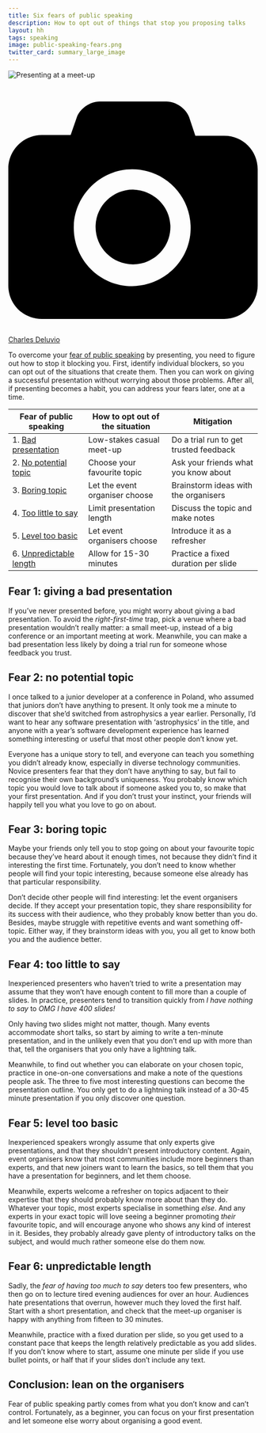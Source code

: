 ```yaml
---
title: Six fears of public speaking
description: How to opt out of things that stop you proposing talks
layout: hh
tags: speaking
image: public-speaking-fears.png
twitter_card: summary_large_image
---
```


![Presenting at a meet-up](meetup-presentation2.jpg)

<a class="unsplash" href="https://unsplash.com/photos/0bTdk1u42KY" rel="noopener noreferrer" title="Photo by Charles Deluvio"><span><svg xmlns="http://www.w3.org/2000/svg" viewBox="0 0 32 32"><title>unsplash-logo</title><path d="M20.8 18.1c0 2.7-2.2 4.8-4.8 4.8s-4.8-2.1-4.8-4.8c0-2.7 2.2-4.8 4.8-4.8 2.7.1 4.8 2.2 4.8 4.8zm11.2-7.4v14.9c0 2.3-1.9 4.3-4.3 4.3h-23.4c-2.4 0-4.3-1.9-4.3-4.3v-15c0-2.3 1.9-4.3 4.3-4.3h3.7l.8-2.3c.4-1.1 1.7-2 2.9-2h8.6c1.2 0 2.5.9 2.9 2l.8 2.4h3.7c2.4 0 4.3 1.9 4.3 4.3zm-8.6 7.5c0-4.1-3.3-7.5-7.5-7.5-4.1 0-7.5 3.4-7.5 7.5s3.3 7.5 7.5 7.5c4.2-.1 7.5-3.4 7.5-7.5z"></path></svg></span><span>Charles Deluvio</span></a>

To overcome your [fear of public speaking](public-speaking-fear) by presenting, you need to figure out how to stop it blocking you.
First, identify individual blockers, so you can opt out of the situations that create them.
Then you can work on giving a successful presentation without worrying about those problems.
After all, if presenting becomes a habit, you can address your fears later, one at a time.

| Fear of public speaking | How to opt out of the situation | Mitigation
| --- | --- | ---
| 1. [Bad presentation](#fear1) | Low-stakes casual meet-up | Do a trial run to get trusted feedback
| 2. [No potential topic](#fear2) | Choose your favourite topic | Ask your friends what you know about
| 3. [Boring topic](#fear3) | Let the event organiser choose | Brainstorm ideas with the organisers
| 4. [Too little to say](#fear4) | Limit presentation length | Discuss the topic and make notes
| 5. [Level too basic ](#fear5)| Let event organisers choose | Introduce it as a refresher
| 6. [Unpredictable length](#fear6) | Allow for 15-30 minutes | Practice a fixed duration per slide

<h2 id="fear1">Fear 1: giving a bad presentation</h2>

If you’ve never presented before, you might worry about giving a bad presentation.
To avoid the _right-first-time_ trap, pick a venue where a bad presentation wouldn’t really matter:
a small meet-up, instead of a big conference or an important meeting at work.
Meanwhile, you can make a bad presentation less likely by doing a trial run for someone whose feedback you trust.

<h2 id="fear2">Fear 2: no potential topic</h2>

I once talked to a junior developer at a conference in Poland, who assumed that juniors don’t have anything to present.
It only took me a minute to discover that she’d switched from astrophysics a year earlier.
Personally, I’d want to hear any software presentation with ‘astrophysics’ in the title, and anyone with a year’s software development experience has learned something interesting or useful that most other people don’t know yet.

Everyone has a unique story to tell, and everyone can teach you something you didn’t already know, especially in diverse technology communities.
Novice presenters fear that they don’t have anything to say, but fail to recognise their own background’s uniqueness.
You probably know which topic you would love to talk about if someone asked you to, so make that your first presentation.
And if you don’t trust your instinct, your friends will happily tell you what you love to go on about.

<h2 id="fear3">Fear 3: boring topic</h2>

Maybe your friends only tell you to stop going on about your favourite topic because they’ve heard about it enough times, not because they didn’t find it interesting the first time.
Fortunately, you don’t need to know whether people will find your topic interesting, because someone else already has that particular responsibility.

Don’t decide other people will find interesting: let the event organisers decide.
If they accept your presentation topic, they share responsibility for its success with their audience, who they probably know better than you do.
Besides, maybe struggle with repetitive events and want something off-topic.
Either way, if they brainstorm ideas with you, you all get to know both you and the audience better.

<h2 id="fear4">Fear 4: too little to say</h2>

Inexperienced presenters who haven’t tried to write a presentation may assume that they won’t have enough content to fill more than a couple of slides.
In practice, presenters tend to transition quickly from _I have nothing to say_ to _OMG I have 400 slides!_

Only having two slides might not matter, though. Many events accommodate short talks, so start by aiming to write a ten-minute presentation, and in the unlikely even that you don’t end up with more than that, tell the organisers that you only have a lightning talk.

Meanwhile, to find out whether you can elaborate on your chosen topic, practice in one-on-one conversations and make a note of the questions people ask.
The three to five most interesting questions can become the presentation outline.
You only get to do a lightning talk instead of a 30-45 minute presentation if you only discover one question.


<h2 id="fear5">Fear 5: level too basic</h2>

Inexperienced speakers wrongly assume that only experts give presentations, and that they shouldn’t present introductory content.
Again, event organisers know that most communities include more beginners than experts, and that new joiners want to learn the basics, so tell them that you have a presentation for beginners, and let them choose.

Meanwhile, experts welcome a refresher on topics adjacent to their expertise that they should probably know more about than they do.
Whatever your topic, most experts specialise in something _else_.
And any experts in your exact topic will love seeing a beginner promoting _their_ favourite topic, and will encourage anyone who shows any kind of interest in it.
Besides, they probably already gave plenty of introductory talks on the subject, and would much rather someone else do them now.

<h2 id="fear6">Fear 6: unpredictable length</h2>

Sadly, the _fear of having too much to say_ deters too few presenters, who then go on to lecture tired evening audiences for over an hour.
Audiences hate presentations that overrun, however much they loved the first half.
Start with a short presentation, and check that the meet-up organiser is happy with anything from fifteen to 30 minutes.

Meanwhile, practice with a fixed duration per slide, so you get used to a constant pace that keeps the length relatively predictable as you add slides.
If you don’t know where to start, assume one minute per slide if you use bullet points, or half that if your slides don’t include any text.

## Conclusion: lean on the organisers

Fear of public speaking partly comes from what you don’t know and can’t control.
Fortunately, as a beginner, you can focus on your first presentation and let someone else worry about organising a good event.
